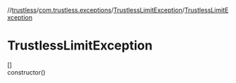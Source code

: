 //[trustless](../../../index.md)/[com.trustless.exceptions](../index.md)/[TrustlessLimitException](index.md)/[TrustlessLimitException](-trustless-limit-exception.md)

# TrustlessLimitException

[]\
constructor()
